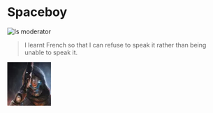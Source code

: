 # Spaceboy

![Is moderator](https://badgen.net/static/status/moderator/blue?icon=discord)

> I learnt French so that I can refuse to speak it rather than being unable to
> speak it.

![pfp](../../assets/spaceboy.webp)
